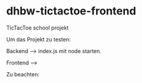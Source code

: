 # dhbw-tictactoe-frontend
TicTacToe school projekt

Um das Projekt zu testen:

Backend --> index.js mit node starten.

Frontend -->

Zu beachten: 
